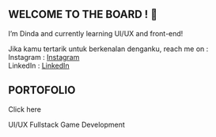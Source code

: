 ## WELCOME TO THE BOARD ! 👋

I’m Dinda and currently learning UI/UX and front-end! <br>

Jika kamu tertarik untuk berkenalan denganku, reach me on : <br>
Instagram : [Instagram](instagram.com/dindaapoetrii<span>) <br>
LinkedIn : [LinkedIn](linkedin.com/in/dindapoetri)
## PORTOFOLIO ##
Click here

UI/UX
Fullstack
Game Development
